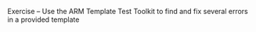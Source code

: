 Exercise – Use the ARM Template Test Toolkit to find and fix several errors in a provided template 
